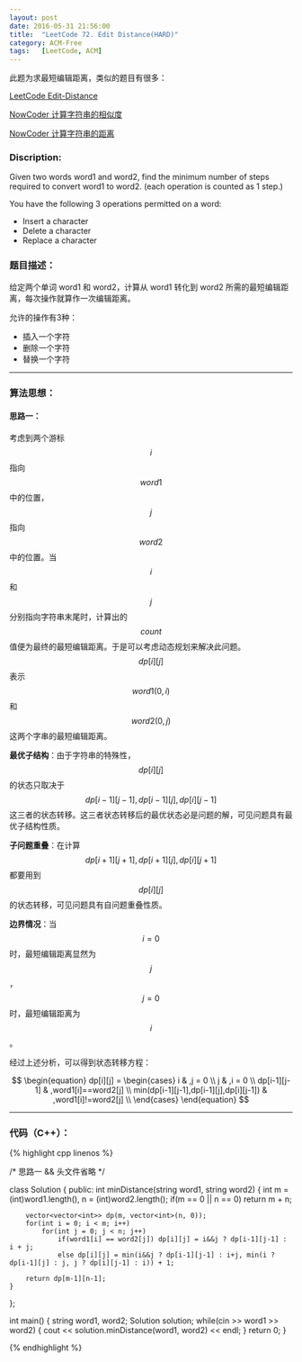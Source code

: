 ```yaml
---
layout: post
date: 2016-05-31 21:56:00
title:  "LeetCode 72. Edit Distance(HARD)"
category: ACM-Free
tags:   [LeetCode, ACM]
---
```


此题为求最短编辑距离，类似的题目有很多：

[LeetCode Edit-Distance](https://leetcode.com/problems/edit-distance/)

[NowCoder 计算字符串的相似度](http://www.nowcoder.com/practice/f549ee08ddd84b8485a4fa9aefaf4a38?tpId=37&tqId=21302&rp=&ru=/ta/huawei&qru=/ta/huawei/question-ranking)

[NowCoder 计算字符串的距离](http://www.nowcoder.com/practice/3959837097c7413a961a135d7104c314?tpId=37&tqId=21275&rp=&ru=/ta/huawei&qru=/ta/huawei/question-ranking)


### Discription:

Given two words word1 and word2, find the minimum number of steps required to convert word1 to word2. (each operation is counted as 1 step.)

You have the following 3 operations permitted on a word:

- Insert a character
- Delete a character
- Replace a character

### 题目描述：

给定两个单词 word1 和 word2，计算从 word1 转化到 word2 所需的最短编辑距离，每次操作就算作一次编辑距离。

允许的操作有3种：

- 插入一个字符
- 删除一个字符
- 替换一个字符

---

### 算法思想：

#### 思路一：

考虑到两个游标 $$ i $$ 指向 $$ word1 $$ 中的位置， $$ j $$ 指向 $$ word2 $$ 中的位置。当 $$ i $$ 和 $$ j $$ 分别指向字符串末尾时，计算出的 $$ count $$ 值便为最终的最短编辑距离。于是可以考虑动态规划来解决此问题。$$ dp[i][j] $$ 表示 $$ word1(0,i) $$ 和 $$ word2(0,j) $$ 这两个字串的最短编辑距离。

**最优子结构**：由于字符串的特殊性，$$ dp[i][j] $$ 的状态只取决于 $$ dp[i-1][j-1], dp[i-1][j], dp[i][j-1] $$ 这三者的状态转移。这三者状态转移后的最优状态必是问题的解，可见问题具有最优子结构性质。

**子问题重叠**：在计算 $$ dp[i+1][j+1], dp[i+1][j], dp[i][j+1] $$ 都要用到 $$ dp[i][j] $$ 的状态转移，可见问题具有自问题重叠性质。

**边界情况**：当 $$ i = 0 $$ 时，最短编辑距离显然为 $$ j $$ ，$$ j = 0 $$ 时，最短编辑距离为 $$ i $$。 

经过上述分析，可以得到状态转移方程：

$$
\begin{equation}
    dp[i][j] =
   \begin{cases}
   i & ,j = 0 \\
   j & ,i = 0 \\
   dp[i-1][j-1] & ,word1[i]==word2[j] \\
   min(dp[i-1][j-1],dp[i-1][j],dp[i][j-1]) & ,word1[i]!=word2[j] \\
   \end{cases}
  \end{equation}
$$

---

### 代码（C++）：

{% highlight cpp linenos %}

/* 思路一 && 头文件省略 */

class Solution
{
public:
    int minDistance(string word1, string word2)
    {
        int m = (int)word1.length(), n = (int)word2.length();
        if(m == 0 || n == 0) return m + n;

        vector<vector<int>> dp(m, vector<int>(n, 0));
        for(int i = 0; i < m; i++)
            for(int j = 0; j < n; j++)
                if(word1[i] == word2[j]) dp[i][j] = i&&j ? dp[i-1][j-1] : i + j;
                else dp[i][j] = min(i&&j ? dp[i-1][j-1] : i+j, min(i ? dp[i-1][j] : j, j ? dp[i][j-1] : i)) + 1;

        return dp[m-1][n-1];
    }
};

int main()
{
    string word1, word2;
    Solution solution;
    while(cin >> word1 >> word2)
    {
        cout << solution.minDistance(word1, word2) << endl;
    }
    return 0;
}


{% endhighlight %}

